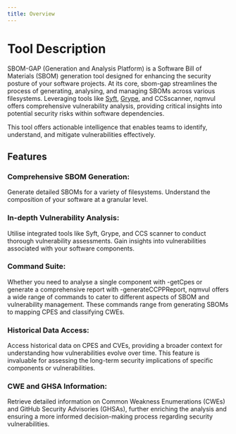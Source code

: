 ```yaml
---
title: Overview
---
```

# Tool Description

SBOM-GAP (Generation and Analysis Platform)  is a Software Bill of Materials (SBOM) generation tool designed for enhancing the security posture of your software projects. At its core, sbom-gap streamlines the process of generating, analysing, and managing SBOMs across various filesystems. Leveraging tools like [Syft](https://github.com/anchore/syft), [Grype](https://github.com/anchore/grype), and CCSscanner, nqmvul offers comprehensive vulnerability analysis, providing critical insights into potential security risks within software dependencies.

This tool offers actionable intelligence that enables teams to identify, understand, and mitigate vulnerabilities effectively.

## Features
### Comprehensive SBOM Generation: 
Generate detailed SBOMs for a variety of filesystems. Understand the composition of your software at a granular level.

### In-depth Vulnerability Analysis: 
Utilise integrated tools like Syft, Grype, and CCS scanner to conduct thorough vulnerability assessments. Gain insights into vulnerabilities associated with your software components.

### Command Suite: 
Whether you need to analyse a single component with -getCpes or generate a comprehensive report with -generateCCPPReport, nqmvul offers a wide range of commands to cater to different aspects of SBOM and vulnerability management. These commands range from generating SBOMs to mapping CPES and classifying CWEs.

### Historical Data Access:
Access historical data on CPES and CVEs, providing a broader context for understanding how vulnerabilities evolve over time. This feature is invaluable for assessing the long-term security implications of specific components or vulnerabilities.

### CWE and GHSA Information:
Retrieve detailed information on Common Weakness Enumerations (CWEs) and GitHub Security Advisories (GHSAs), further enriching the analysis and ensuring a more informed decision-making process regarding security vulnerabilities.

